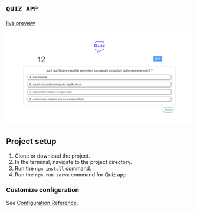 
## `QUIZ APP`
[live preview](https://quiz-app-murat-can-celebis-projects.vercel.app/#/)

<img src="https://github.com/muratcanclb/quiz.app/blob/main/src/assets/quizAppSoru.png">

## Project setup

1. Clone or download the project.
2. In the terminal, navigate to the project directory.
3. Run the `npm install` command. <br>
4. Run the `npm run serve` command for Quiz app

### Customize configuration
See [Configuration Reference](https://cli.vuejs.org/config/).

